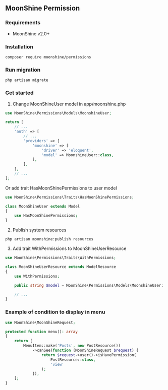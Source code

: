 ## MoonShine Permission

### Requirements

- MoonShine v2.0+

### Installation

```shell
composer require moonshine/permissions
```
### Run migration
```shell
php artisan migrate
```

### Get started

1. Change MoonShineUser model in app/moonshine.php

```php
use MoonShine\Permissions\Models\MoonshineUser;

return [
    // ...
    'auth' => [
        // ...
        'providers' => [
            'moonshine' => [
                'driver' => 'eloquent',
                'model' => MoonshineUser::class,
            ],
        ],
    ],
    // ...
];
```

Or add trait HasMoonShinePermissions to user model

```php
use MoonShine\Permissions\Traits\HasMoonShinePermissions;

class MoonShineUser extends Model
{
    use HasMoonShinePermissions;
}
```

2. Publish system resources

```shell
php artisan moonshine:publish resources
````

3. Add trait WithPermissions to MoonShineUserResource

```php
use MoonShine\Permissions\Traits\WithPermissions;

class MoonShineUserResource extends ModelResource
{
    use WithPermissions;

    public string $model = MoonShine\Permissions\Models\MoonshineUser::class;

    // ...
}
```

### Example of condition to display in menu

```php
use MoonShine\MoonShineRequest;

protected function menu(): array
{
    return [
        MenuItem::make('Posts', new PostResource())
            ->canSee(function (MoonShineRequest $request) {
                return $request->user()->isHavePermission(
                    PostResource::class,
                    'view'
                );
            }),
    ];
}
```

